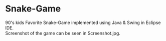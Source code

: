 # Snake-Game
90's kids Favorite Snake-Game implemented using Java &amp; Swing in Eclipse IDE.  
Screenshot of the game can be seen in Screenshot.jpg. 
